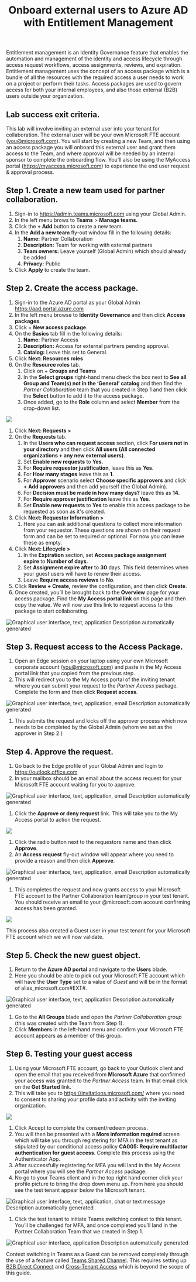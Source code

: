 ﻿---
id: goventmgmt
title: Onboard external users to Azure AD with Entitlement Management
sidebar_label: 18. Entitlement Management
slug: /goventmgmt
---



Entitlement management is an Identity Governance feature that enables the automation and management of the identity and access lifecycle through access request workflows, access assignments, reviews, and expiration. Entitlement management uses the concept of an access package which is a bundle of all the resources with the required access a user needs to work on a project or perform their tasks. Access packages are used to govern access for both your internal employees, and also those external (B2B) users outside your organization.
##
## Lab success exit criteria.
This lab will involve inviting an external user into your tenant for collaboration. The external user will be your own Microsoft FTE account (<you@microsoft.com>). You will start by creating a new Team, and then using an access package you will onboard this external user and grant them access to the Team, and where approval will be needed by an internal sponsor to complete the onboarding flow. You’ll also be using the MyAccess portal (<https://myaccess.microsoft.com>) to experience the end user request & approval process.

## Step 1. Create a new team used for partner collaboration.
1. Sign-in to <https://admin.teams.microsoft.com> using your Global Admin.
1. In the left menu brows to **Teams** > **Manage teams.**
1. Click the **+ Add** button to create a new team.
1. In the **Add a new team** fly-out window fill in the following details:
   1. **Name:** Partner Collaboration
   1. **Description:** Team for working with external partners
   1. **Team owners:** Leave yourself (Global Admin) which should already be added
   1. **Privacy:** Public
1. Click **Apply** to create the team.
## Step 2. Create the access package.
1. Sign-in to the Azure AD portal as your Global Admin <https://aad.portal.azure.com>
1. In the left menu browse to **Identity Governance** and then click **Access packages**.
1. Click + **New access package**.
1. On the **Basics** tab fill in the following details:
   1. **Name:** Partner Access
   1. **Description:** Access for external partners pending approval.
   1. **Catalog:** Leave this set to General. 
1. Click **Next: Resources roles**
1. On the **Resource roles** tab. 
   1. Click on + **Groups and Teams**
   1. In the **Select groups** right-hand menu check the box next to **See all Group and Team(s) not in the ‘General’ catalog** and then find the *Partner Collaboration* team that you created in Step 1 and then click the **Select** button to add it to the access package.
   1. Once added, go to the **Role** column and select **Member** from the drop-down list.

![](img/goventmgmt.001.png)

1. Click **Next: Requests >**
1. On the **Requests** tab.
   1. In the **Users who can request access** section, click **For users not in your directory** and then click **All users (All connected organizations + any new external users)**.
   1. Set **Enable new requests** to **Yes.** 
   1. For **Require requestor justification**, leave this as **Yes**.
   1. For **How many stages** leave this as **1**.
   1. For **Approver** scenario select **Choose specific approvers** and click **+ Add approvers** and then add yourself (the Global Admin).
   1. For **Decision must be made in how many days?** leave this as **14.**
   1. For **Require approver justification** leave this as **Yes**.
   1. Set **Enable new requests** to **Yes** to enable this access package to be requested as soon as it's created.
1. Click **Next: Requestor Information >**
   1. Here you can ask additional questions to collect more information from your requestor. These questions are shown on their request form and can be set to required or optional. For now you can leave these as empty.
1. Click **Next: Lifecycle >**
   1. In the **Expiration** section, set **Access package assignment expire** to **Number of days**.
   1. Set **Assignment expire after** to **30** days. This field determines when your guest users will have to renew their access.
   1. Leave **Require access reviews** to **No**.
1. Click **Review + Create,** review the configuration, and then click **Create**.
1. Once created, you’ll be brought back to the **Overview** page for your access package. Find the **My Access portal link** on this page and then copy the value. We will now use this link to request access to this package to start collaborating.

![Graphical user interface, text, application Description automatically generated](img/goventmgmt.002.png)
## Step 3. Request access to the Access Package.
1. Open an Edge session on your laptop using your own Microsoft corporate account (<you@microsoft.com>) and paste in the My Access portal link that you copied from the previous step. 
1. This will redirect you to the My Access portal of the inviting tenant where you can submit your request to the *Partner Access* package. Complete the form and then click **Request access**.

![Graphical user interface, text, application, email Description automatically generated](img/goventmgmt.003.png)

1. This submits the request and kicks off the approver process which now needs to be completed by the Global Admin (whom we set as the approver in Step 2.) 
## Step 4. Approve the request.
1. Go back to the Edge profile of your Global Admin and login to <https://outlook.office.com>
1. In your mailbox should be an email about the access request for your Microsoft FTE account waiting for you to approve.

![Graphical user interface, text, application, email Description automatically generated](img/goventmgmt.004.png)

1. Click the **Approve or deny request** link. This will take you to the My Access portal to action the request.

![](img/goventmgmt.005.png)

1. Click the radio button next to the requestors name and then click **Approve**.
1. An **Access request** fly-out window will appear where you need to provide a reason and then click **Approve**.

![Graphical user interface, text, application, email Description automatically generated](img/goventmgmt.006.png)

1. This completes the request and now grants access to your Microsoft FTE account to the Partner Collaboration team/group in your test tenant. You should receive an email to your @microsoft.com account confirming access has been granted. 


![](img/goventmgmt.007.png)

This process also created a Guest user in your test tenant for your Microsoft FTE account which we will now validate.







## Step 5. Check the new guest object.
1. Return to the **Azure AD portal** and navigate to the **Users** blade.
1. Here you should be able to pick out your Microsoft FTE account which will have the **User Type** set to a value of *Guest* and will be in the format of alias\_microsoft.com#EXT#.

![Graphical user interface, text, application Description automatically generated](img/goventmgmt.008.png)

1. Go to the **All Groups** blade and open the *Partner Collaboration group* (this was created with the Team from Step 1).
1. Click **Members** in the left-hand menu and confirm your Microsoft FTE account appears as a member of this group.

## Step 6. Testing your guest access
1. Using your Microsoft FTE account, go back to your Outlook client and open the email that you received from **Microsoft Azure** that confirmed your access was granted to the *Partner Access* team. In that email click on the **Get Started** link.
1. This will take you to <https://invitations.microsoft.com/> where you need to consent to sharing your profile data and activity with the inviting organization.

![](img/goventmgmt.009.png)

1. Click Accept to complete the consent/redeem process.
1. You will then be presented with a **More information required** screen which will take you through registering for MFA in the test tenant as stipulated by our conditional access policy **CA005: Require multifactor authentication for guest access**. Complete this process using the Authenticator App.
1. After successfully registering for MFA you will land in the My Access portal where you will see the *Partner Access* package.
1. No go to your Teams client and in the top right hand corner click your profile picture to bring the drop down menu up. From here you should see the test tenant appear below the Microsoft tenant.

![Graphical user interface, text, application, chat or text message Description automatically generated](img/goventmgmt.010.png)

1. Click the test tenant to initiate Teams switching context to this tenant. You’ll be challenged for MFA, and once completed you’ll land in the Partner Collaboration Team that we created in Step 1.

![Graphical user interface, application Description automatically generated](img/goventmgmt.011.png)

Context switching in Teams as a Guest can be removed completely through the use of a feature called [Teams Shared Channel](https://learn.microsoft.com/en-us/MicrosoftTeams/shared-channels). This requires setting up [B2B Direct Connect](https://learn.microsoft.com/en-us/azure/active-directory/external-identities/b2b-direct-connect-overview) and [Cross-Tenant Access](https://learn.microsoft.com/en-us/azure/active-directory/external-identities/cross-tenant-access-settings-b2b-collaboration) which is beyond the scope of this guide.

